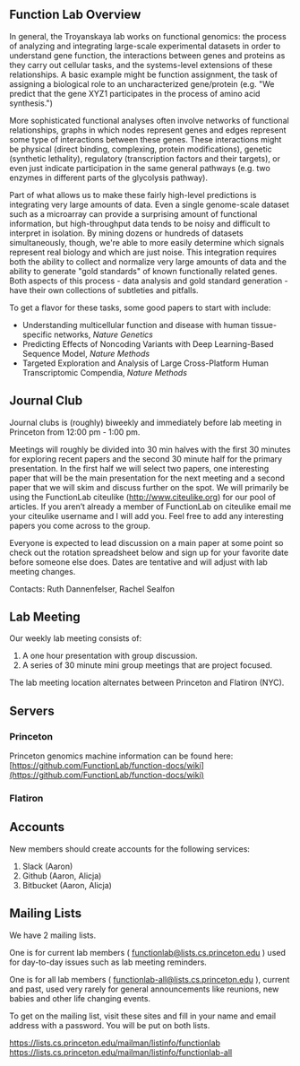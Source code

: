 

## Function Lab Overview
In general, the Troyanskaya lab works on functional genomics: the process of analyzing and integrating large-scale experimental datasets in order to understand gene function, the interactions between genes and proteins as they carry out cellular tasks, and the systems-level extensions of these relationships. A basic example might be function assignment, the task of assigning a biological role to an uncharacterized gene/protein (e.g. "We predict that the gene XYZ1 participates in the process of amino acid synthesis.")

More sophisticated functional analyses often involve networks of functional relationships, graphs in which nodes represent genes and edges represent some type of interactions between these genes. These interactions might be physical (direct binding, complexing, protein modifications), genetic (synthetic lethality), regulatory (transcription factors and their targets), or even just indicate participation in the same general pathways (e.g. two enzymes in different parts of the glycolysis pathway).

Part of what allows us to make these fairly high-level predictions is integrating very large amounts of data. Even a single genome-scale dataset such as a microarray can provide a surprising amount of functional information, but high-throughput data tends to be noisy and difficult to interpret in isolation. By mining dozens or hundreds of datasets simultaneously, though, we're able to more easily determine which signals represent real biology and which are just noise. This integration requires both the ability to collect and normalize very large amounts of data and the ability to generate "gold standards" of known functionally related genes. Both aspects of this process - data analysis and gold standard generation - have their own collections of subtleties and pitfalls.

To get a flavor for these tasks, some good papers to start with include:

* Understanding multicellular function and disease with human tissue-specific networks, *Nature Genetics*
* Predicting Effects of Noncoding Variants with Deep Learning-Based Sequence Model, *Nature Methods*
* Targeted Exploration and Analysis of Large Cross-Platform Human Transcriptomic Compendia, *Nature Methods*

## Journal Club
Journal clubs is (roughly) biweekly and immediately before lab meeting in Princeton from 12:00 pm - 1:00 pm. 

Meetings will roughly be divided into 30 min halves with the first 30 minutes for exploring recent papers and the second 30 minute half for the primary presentation. In the first half we will select two papers, one interesting paper that will be the main presentation for the next meeting and a second paper that we will skim and discuss further on the spot. We will primarily be using the FunctionLab citeulike (http://www.citeulike.org) for our pool of articles. If you aren’t already a member of FunctionLab on citeulike email me your citeulike username and I will add you. Feel free to add any interesting papers you come across to the group. 

Everyone is expected to lead discussion on a main paper at some point so check out the rotation spreadsheet below and sign up for your favorite date before someone else does. Dates are tentative and will adjust with lab meeting changes. 

Contacts: Ruth Dannenfelser, Rachel Sealfon

## Lab Meeting

Our weekly lab meeting consists of:
  1. A one hour presentation with group discussion. 
  2. A series of 30 minute mini group meetings that are project focused. 
 
The lab meeting location alternates between Princeton and Flatiron (NYC).

## Servers

### Princeton
Princeton genomics machine information can be found here: [https://github.com/FunctionLab/function-docs/wiki](https://github.com/FunctionLab/function-docs/wiki)

### Flatiron

## Accounts

New members should create accounts for the following services:

1. Slack (Aaron)
2. Github (Aaron, Alicja)
3. Bitbucket (Aaron, Alicja)

## Mailing Lists

We have 2 mailing lists.

One is for current lab members ( functionlab@lists.cs.princeton.edu ) used for day-to-day issues such as lab meeting reminders.

One is for all lab members ( functionlab-all@lists.cs.princeton.edu ), current and past, used very rarely for general announcements like reunions, new babies and other life changing events.

To get on the mailing list, visit these sites and fill in your name and email address with a password. You will be put on both lists.

https://lists.cs.princeton.edu/mailman/listinfo/functionlab
https://lists.cs.princeton.edu/mailman/listinfo/functionlab-all

